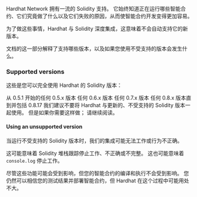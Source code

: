 Hardhat Network 拥有一流的 Solidity 支持。 它始终知道正在运行哪些智能合约、它们究竟做了什么以及它们失败的原因，从而使智能合约开发变得更加容易。

为了做这些事情，Hardhat 与 Solidity 深度集成，这意味着不会自动支持它的新版本。

文档的这一部分解释了支持哪些版本，以及如果您使用不受支持的版本会发生什么。

### Supported versions
这些是您可以完全使用 Hardhat 的 Solidity 版本：

从 0.5.1 开始的任何 0.5.x 版本
任何 0.6.x 版本
任何 0.7.x 版本
任何 0.8.x 版本直到并包括 0.8.17
我们建议不要将 Hardhat 与更新的、不受支持的 Solidity 版本一起使用。 但是如果你需要这样做； 请继续阅读。

#### Using an unsupported version
当运行不受支持的 Solidity 版本时，我们的集成可能无法工作或行为不正确。

这可能意味着 Solidity 堆栈跟踪停止工作、不正确或不完整。 这也可能意味着 `console.log` 停止工作。

尽管这些功能可能会受到影响，但您的智能合约的编译和执行不会受到影响。 您仍然可以相信您的测试结果并部署智能合约，但 Hardhat 在这个过程中可能用处不大。